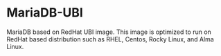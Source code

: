 # MariaDB-UBI
MariaDB based on RedHat UBI image. This image is optimized to run on RedHat based distribution such as RHEL, Centos, Rocky Linux, and Alma Linux.
